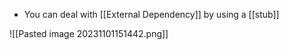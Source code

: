 - You can deal with [[External Dependency]] by using a [[stub]]

![[Pasted image 20231101151442.png]]